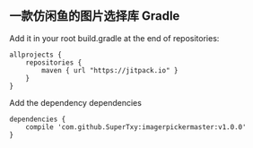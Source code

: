 一款仿闲鱼的图片选择库 
Gradle
------
Add it in your root build.gradle at the end of repositories: 

```
allprojects {
    repositories {
        maven { url "https://jitpack.io" }
    }
}
```
Add the dependency dependencies 

```
dependencies {
	compile 'com.github.SuperTxy:imagerpickermaster:v1.0.0'
}
```